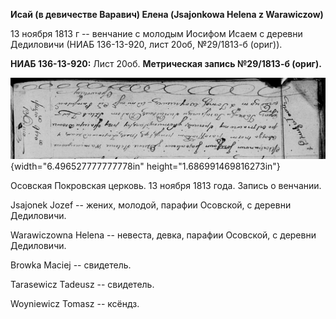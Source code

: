 **Исай (в девичестве Варавич) Елена (Jsajonkowa Helena z Warawiczow)**

13 ноября 1813 г -- венчание с молодым Иосифом Исаем с деревни
Дедиловичи (НИАБ 136-13-920, лист 20об, №29/1813-б (ориг)).

**НИАБ 136-13-920:** Лист 20об. **Метрическая запись №29/1813-б
(ориг).**

![](./media/efe760a9f9f58f0a8ffadc881a268fa10e7e35d4.png){width="6.496527777777778in"
height="1.686991469816273in"}

Осовская Покровская церковь. 13 ноября 1813 года. Запись о венчании.

Jsajonek Jozef -- жених, молодой, парафии Осовской, с деревни
Дедиловичи.

Warawiczowna Helena -- невеста, девка, парафии Осовской, с деревни
Дедиловичи.

Browka Maciej -- свидетель.

Tarasewicz Tadeusz -- свидетель.

Woyniewicz Tomasz -- ксёндз.
